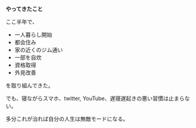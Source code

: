 **やってきたこと**

ここ半年で、

- 一人暮らし開始
- 都会住み
- 家の近くのジム通い
- 一部を自炊
- 資格取得
- 外見改善

を取り組んできた。

  

でも、寝ながらスマホ、twitter, YouTube、遅寝遅起きの悪い習慣は止まらない。

  

多分これが治れば自分の人生は無敵モードになる。

